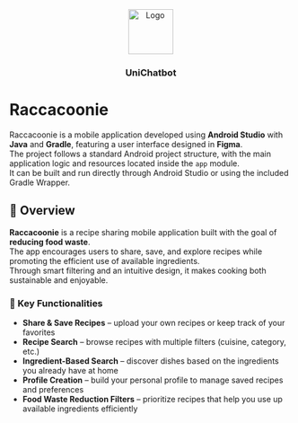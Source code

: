 <div align="center">
  <a href="https://github.com/dmalamati/Raccacoonie">
    <img src="" alt="Logo" width="80" height="80">
  </a>

  <h3 align="center">UniChatbot</h3>
</div>



# Raccacoonie

Raccacoonie is a mobile application developed using **Android Studio** with **Java** and **Gradle**, featuring a user interface designed in **Figma**.  
The project follows a standard Android project structure, with the main application logic and resources located inside the `app` module.  
It can be built and run directly through Android Studio or using the included Gradle Wrapper.

## 📌 Overview

**Raccacoonie** is a recipe sharing mobile application built with the goal of **reducing food waste**.  
The app encourages users to share, save, and explore recipes while promoting the efficient use of available ingredients.  
Through smart filtering and an intuitive design, it makes cooking both sustainable and enjoyable.

### 🍴 Key Functionalities
- **Share & Save Recipes** – upload your own recipes or keep track of your favorites  
- **Recipe Search** – browse recipes with multiple filters (cuisine, category, etc.)  
- **Ingredient-Based Search** – discover dishes based on the ingredients you already have at home  
- **Profile Creation** – build your personal profile to manage saved recipes and preferences  
- **Food Waste Reduction Filters** – prioritize recipes that help you use up available ingredients efficiently  
